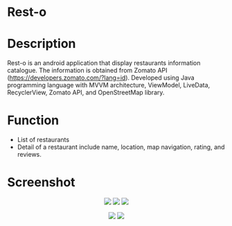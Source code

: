 # Rest-o
# Description
Rest-o is an android application that display restaurants information catalogue. The information is obtained from Zomato API (https://developers.zomato.com/?lang=id). Developed using Java programming language with MVVM architecture, ViewModel, LiveData, RecyclerView,  Zomato API, and OpenStreetMap library.

# Function
- List of restaurants
- Detail of a restaurant include name, location, map navigation, rating, and reviews.

# Screenshot
<p align="center">
   <img src="https://user-images.githubusercontent.com/90978711/135740373-e729d6d8-7e9c-4835-b215-8a1e03e14a40.png"/>
   <img src="https://user-images.githubusercontent.com/90978711/135740385-0170f983-1738-4706-9831-a66f0c08d05f.png"/>
   <img src="https://user-images.githubusercontent.com/90978711/135740381-70a16d1b-5cc3-4536-834e-867cabf7e819.png"/>
</p>

<p align="center">
   <img src="https://user-images.githubusercontent.com/90978711/135740387-30fc1905-5e50-4009-9d28-e64c37b9d08c.png"/>
   <img src="https://user-images.githubusercontent.com/90978711/135740389-639b5fda-da71-44da-934b-0d785170f8cc.png"/>
</p>
